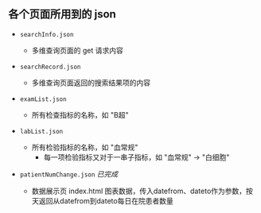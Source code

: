 ## 各个页面所用到的 json 

* `searchInfo.json`
    * 多维查询页面的 get 请求内容
* `searchRecord.json`
    * 多维查询页面返回的搜索结果项的内容
* `examList.json`
    * 所有检查指标的名称，如 "B超"
* `labList.json`
    * 所有检验指标的名称，如 "血常规"
        * 每一项检验指标又对于一串子指标，如 "血常规" → "白细胞"

* `patientNumChange.json` *已完成*
    * 数据展示页 index.html 图表数据，传入datefrom、dateto作为参数，按天返回从datefrom到dateto每日在院患者数量
